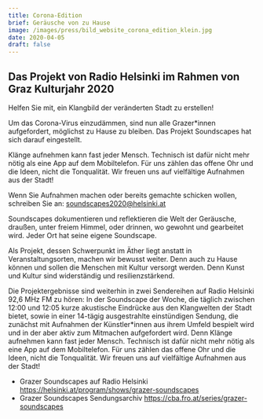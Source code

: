 ```yaml
---
title: Corona-Edition
brief: Geräusche von zu Hause
image: /images/press/bild_website_corona_edition_klein.jpg
date: 2020-04-05
draft: false
---
```


## Das Projekt von Radio Helsinki im Rahmen von Graz Kulturjahr 2020

Helfen Sie mit, ein Klangbild der veränderten Stadt zu erstellen!

Um das Corona-Virus einzudämmen, sind nun alle Grazer*innen aufgefordert, möglichst zu Hause zu bleiben. Das Projekt Soundscapes hat sich darauf eingestellt.

Klänge aufnehmen kann fast jeder Mensch. Technisch ist dafür nicht mehr nötig als eine App auf dem Mobiltelefon. Für uns zählen das offene Ohr und die Ideen, nicht die Tonqualität. Wir freuen uns auf vielfältige Aufnahmen aus der Stadt!

Wenn Sie Aufnahmen machen oder bereits gemachte schicken wollen, schreiben Sie an: soundscapes2020@helsinki.at

 Soundscapes dokumentieren und reflektieren die Welt der Geräusche, draußen, unter freiem Himmel, oder drinnen, wo gewohnt und gearbeitet wird. Jeder Ort hat seine eigene Soundscape.

Als Projekt, dessen Schwerpunkt im Äther liegt anstatt in Veranstaltungsorten, machen wir bewusst weiter. Denn auch zu Hause können und sollen die Menschen mit Kultur versorgt werden. Denn Kunst und Kultur sind widerständig und resilienzstärkend.

Die Projektergebnisse sind weiterhin in zwei Sendereihen auf Radio Helsinki 92,6 MHz FM zu hören: In der Soundscape der Woche, die täglich zwischen 12:00 und 12:05 kurze akustische Eindrücke aus den Klangwelten der Stadt bietet, sowie in einer 14-tägig ausgestrahlte einstündigen Sendung, die zunächst mit Aufnahmen der Künstler*innen aus ihrem Umfeld bespielt wird und in der aber aktiv zum Mitmachen aufgefordert wird. Denn Klänge aufnehmen kann fast jeder Mensch. Technisch ist dafür nicht mehr nötig als eine App auf dem Mobiltelefon. Für uns zählen das offene Ohr und die Ideen, nicht die Tonqualität. Wir freuen uns auf vielfältige Aufnahmen aus der Stadt! 

* Grazer Soundscapes auf Radio Helsinki https://helsinki.at/program/shows/grazer-soundscapes
* Grazer Soundscapes Sendungsarchiv https://cba.fro.at/series/grazer-soundscapes
